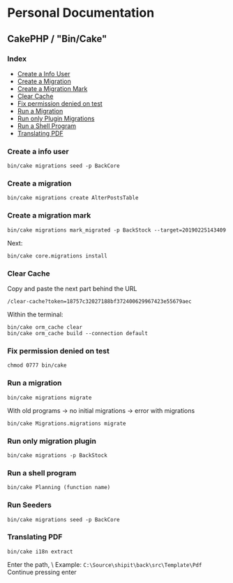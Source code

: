 # Personal Documentation
## CakePHP / "Bin/Cake"

### Index
- [Create a Info User](#Create-a-info-user)
- [Create a Migration](#Create-a-migration)
- [Create a Migration Mark](#Create-a-migration-mark)
- [Clear Cache](#Clear-cache)
- [Fix permission denied on test](#fix-permission-denied-on-test)
- [Run a Migration](#Run-a-migration)
- [Run only Plugin Migrations](#Run-only-migration-plugin)
- [Run a Shell Program](#Run-a-shell-program)
- [Translating PDF](#Translating-PDF)

### Create a info user
```
bin/cake migrations seed -p BackCore
```

### Create a migration
```
bin/cake migrations create AlterPostsTable
```
### Create a migration mark
```
bin/cake migrations mark_migrated -p BackStock --target=20190225143409
```
Next:
```
bin/cake core.migrations install
```

### Clear Cache
Copy and paste the next part behind the URL
```
/clear-cache?token=18757c32027188bf372400629967423e55679aec
```
Within the terminal:
```
bin/cake orm_cache clear
bin/cake orm_cache build --connection default
```

### Fix permission denied on test 
```
chmod 0777 bin/cake
```

### Run a migration
```
bin/cake migrations migrate
```
With old programs -> no initial migrations -> error with migrations
```
bin/cake Migrations.migrations migrate
```

### Run only migration plugin
``` 
bin/cake migrations -p BackStock
```

### Run a shell program
```
bin/cake Planning (function name)
```

### Run Seeders
```
bin/cake migrations seed -p BackCore
```

### Translating PDF
```
bin/cake i18n extract
```
Enter the path, \ Example: ``C:\Source\shipit\back\src\Template\Pdf`` \
Continue pressing enter
